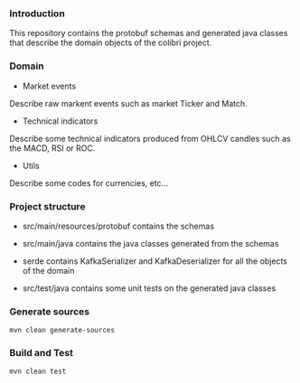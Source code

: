 ### Introduction 

This repository contains the protobuf schemas and generated java classes that describe the domain objects of the colibri project.

### Domain

- Market events

Describe raw markent events such as market Ticker and Match.

- Technical indicators

Describe some technical indicators produced from OHLCV candles such as the MACD, RSI or ROC.

- Utils

Describe some codes for currencies, etc...


### Project structure

- src/main/resources/protobuf contains the schemas

- src/main/java contains the java classes generated from the schemas

- serde contains KafkaSerializer and KafkaDeserializer for all the objects of the domain

- src/test/java contains some unit tests on the generated java classes

### Generate sources

```mvn clean generate-sources```

### Build and Test

```mvn clean test```
